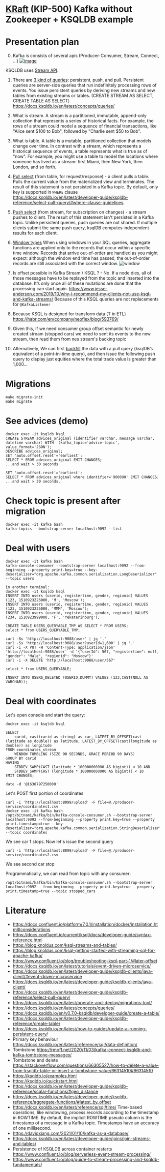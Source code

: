 # [KRaft](https://github.com/apache/kafka/blob/trunk/config/kraft/README.md) (KIP-500) Kafka without Zookeeper + KSQLDB example

# Presentation plan
0. Kafka is consists of several apis (Producer-Consumer, Stream, Connect, ...) [![image](.markdown/api.png)](https://kafka.apache.org/documentation/)


KSQLDB uses [Stream API](https://docs.confluent.io/5.0.4/streams/faq.html).

1. There are [3 kind of queries](https://docs.ksqldb.io/en/latest/concepts/queries/): persistent, push, and pull. Persistent queries are server-side queries that run indefinitely processing rows of events. You issue persistent queries by deriving new streams and new tables from existing streams or tables. (CREATE STREAM AS SELECT, CREATE TABLE AS SELECT) https://docs.ksqldb.io/en/latest/concepts/queries/
2. What is stream. A stream is a partitioned, immutable, append-only collection that represents a series of historical facts. For example, the rows of a stream could model a sequence of financial transactions, like "Alice sent $100 to Bob", followed by "Charlie sent $50 to Bob".
3. What is table. A table is a mutable, partitioned collection that models change over time. In contrast with a stream, which represents a historical sequence of events, a table represents what is true as of "now". For example, you might use a table to model the locations where someone has lived as a stream: first Miami, then New York, then London, and so forth.
4. [Pull select](https://docs.ksqldb.io/en/latest/developer-guide/ksqldb-reference/select-pull-query/) (from table, for request/response) - a client pulls a table. Pulls the current value from the materialized view and terminates. The result of this statement is not persisted in a Kafka topic. By default, only key is supported in `WHERE` clause https://docs.ksqldb.io/en/latest/developer-guide/ksqldb-reference/select-pull-query/#where-clause-guidelines.
5. [Push select](https://docs.ksqldb.io/en/latest/developer-guide/ksqldb-reference/select-push-query/) (from stream, for subscription on changes) - a stream pushes to client. The result of this statement isn't persisted in a Kafka topic. Unlike persistent queries, push queries are not shared. If multiple clients submit the same push query, ksqlDB computes independent results for each client.
6. [Window types](https://docs.ksqldb.io/en/latest/concepts/time-and-windows-in-ksqldb-queries/#window-types)
   When using windows in your SQL queries, aggregate functions are applied only to the records that occur within a specific time window. Records that arrive out-of-order are handled as you might expect: although the window end time has passed, the out-of-order records are still associated with the correct window.
![window](.markdown/windows.png)

7. Is offset possible in Kafka Stream / KSQL ? - No. If a node dies, all of those messages have to be replayed from the topic and inserted into the database. It’s only once all of these mutations are done that the processing can start again. https://www.jesse-anderson.com/2019/10/why-i-recommend-my-clients-not-use-ksql-and-kafka-streams/
  Because of this KSQL queries are not replacements for `@KafkaListener`
8. Because KSQL is designed for transform data (T in ETL) https://habr.com/en/company/neoflex/blog/593769/
9. Given this, if we need consumer group offset semantic for newly created stream (stopped cars) we need to sent its events to the new stream, then read them from nes stream's backing topic
10. Alternatively, We can first [backfill](https://www.confluent.io/blog/push-queries-v2-with-ksqldb-scalable-sql-query-subscriptions/) the data with a pull query (ksqlDB’s equivalent of a point-in-time query), and then issue the following push query to display just equities where the total trade value is greater than 1,000...

# Migrations
```
make migrate-init
make migrate
```

# See advices (demo)
```
docker exec -it ksqldb ksql
CREATE STREAM advices_original (identifier varchar, message varchar, datetime varchar) WITH  (kafka_topic='advice-topic', value_format='JSON');
DESCRIBE advices_original;
SET 'auto.offset.reset'='earliest';
SELECT * FROM advices_original EMIT CHANGES;
...and wait > 30 seconds

SET 'auto.offset.reset'='earliest';
SELECT * FROM advices_original where identifier='900000' EMIT CHANGES;
...and wait > 30 seconds.
```

# Check topic is present after migration
```
docker exec -it kafka bash
kafka-topics --bootstrap-server localhost:9092 --list
```

# Deal with users
```
docker exec -it kafka bash
kafka-console-consumer --bootstrap-server localhost:9092 --from-beginning --property print.key=true --key-deserializer="org.apache.kafka.common.serialization.LongDeserializer" --topic users

in another terminal:
docker exec -it ksqldb ksql
INSERT INTO users (userid, registertime, gender, regionid) VALUES (123, 1510923225000, 'M', 'Moscow');
INSERT INTO users (userid, registertime, gender, regionid) VALUES (123, 1510923225000, 'MMM', 'Moscow');
INSERT INTO users (userid, registertime, gender, regionid) VALUES (234, 1510923999000, 'F', 'Yekaterinburg');

CREATE TABLE USERS_QUERYABLE_TMP AS SELECT * FROM USERS;
select * from USERS_QUERYABLE_TMP;
```

```
curl -Ss 'http://localhost:9088/user' | jq '.'
curl -Ss 'http://localhost:9088/user?userId=1,600' | jq '.'
curl -i -X PUT -H 'Content-Type: application/json' 'http://localhost:9088/user' -d '{"userId": 567, "registertime": null, "gender": "Male", "regionid": "Moscow"}'
curl -i -X DELETE 'http://localhost:9088/user/567'
```

```
select * from USERS_QUERYABLE;

INSERT INTO USERS_DELETED (USERID,DUMMY) VALUES (123,CAST(NULL AS VARCHAR));
```

# Deal with coordinates

Let's open console and start the query:
```
docker exec -it ksqldb ksql

SELECT 
    carid, cast(carid as string) as car, LATEST_BY_OFFSET(cast (latitude as double)) as latitude, LATEST_BY_OFFSET(cast(longitude as double)) as longitude
FROM coordinates_stream 
    WINDOW TUMBLING (SIZE 90 SECONDS, GRACE PERIOD 90 DAYS)
GROUP BY carid
HAVING 
    STDDEV_SAMP(CAST (latitude * 100000000000 AS bigint)) < 10 AND 
    STDDEV_SAMP(CAST (longitude * 100000000000 AS bigint)) < 10
EMIT CHANGES;
```

```
date -d '@1638797250000'
```

Let's POST first portion of coordinates
```
curl -i 'http://localhost:8099/upload' -F file=@./producer-service/coordinates1.csv
docker exec -it kafka bash
/opt/bitnami/kafka/bin/kafka-console-consumer.sh --bootstrap-server localhost:9092 --from-beginning --property print.key=true --property print.timestamp=true --key-deserializer="org.apache.kafka.common.serialization.StringDeserializer" --topic coordinates
```


We see car 1 stops.
Now let's issue the second query
```
curl -i 'http://localhost:8099/upload' -F file=@./producer-service/coordinates2.csv
```

We see second car stop

Programmatically, we can read from topic with any consumer:
```
/opt/bitnami/kafka/bin/kafka-console-consumer.sh --bootstrap-server localhost:9092 --from-beginning --property print.key=true --property print.timestamp=true --topic stopped_cars
```

# Literature
* https://docs.confluent.io/platform/7.0.1/installation/docker/installation.html#considerations
* https://docs.confluent.io/current/ksql/docs/developer-guide/syntax-reference.html
* https://blog.knoldus.com/ksql-streams-and-tables/
* https://blog.knoldus.com/ksql-getting-started-with-streaming-sql-for-apache-kafka/
* https://www.confluent.io/blog/troubleshooting-ksql-part-1/#later-offset
* https://docs.ksqldb.io/en/latest/tutorials/event-driven-microservice/
* https://docs.ksqldb.io/en/latest/developer-guide/ksqldb-clients/java-client/#event-driven-microservice
* https://docs.ksqldb.io/en/latest/developer-guide/ksqldb-clients/java-client/
* https://docs.ksqldb.io/en/latest/developer-guide/ksqldb-reference/select-pull-query/
* https://docs.ksqldb.io/en/latest/operate-and-deploy/migrations-tool/
* https://docs.ksqldb.io/en/latest/concepts/queries/
* https://docs.ksqldb.io/en/v0.7.0-ksqldb/developer-guide/create-a-table/
* https://docs.ksqldb.io/en/latest/developer-guide/ksqldb-reference/create-table/
* https://docs.ksqldb.io/en/latest/how-to-guides/update-a-running-persistent-query/
* Primary key behaviour https://docs.ksqldb.io/en/latest/reference/sql/data-definition/
* Tombstone https://rmoff.net/2020/11/03/kafka-connect-ksqldb-and-kafka-tombstone-messages/
* Tombstone and delete https://stackoverflow.com/questions/66305527/how-to-delete-a-value-from-ksqldb-table-or-insert-a-tombstone-value/66314510#66314510
* https://ksqldb.io/examples.html
* https://ksqldb.io/quickstart.html
* https://docs.ksqldb.io/en/latest/developer-guide/ksqldb-reference/scalar-functions/#geo_distance
* https://docs.ksqldb.io/en/latest/developer-guide/ksqldb-reference/aggregate-functions/#latest_by_offset
* https://docs.ksqldb.io/en/latest/reference/sql/time/ Time-based operations, like windowing, process records according to the timestamp in ROWTIME. By default, the implicit ROWTIME pseudo column is the timestamp of a message in a Kafka topic. Timestamps have an accuracy of one millisecond.
* https://davidxiang.com/2021/01/10/kafka-as-a-database/
* https://docs.ksqldb.io/en/latest/developer-guide/joins/join-streams-and-tables/
* Persistence of KSQLDB across container restarts https://www.confluent.io/blog/serverless-event-stream-processing/
* https://www.confluent.io/blog/guide-to-stream-processing-and-ksqldb-fundamentals/